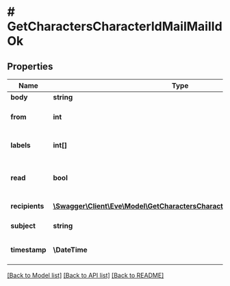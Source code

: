 # # GetCharactersCharacterIdMailMailIdOk

## Properties

Name | Type | Description | Notes
------------ | ------------- | ------------- | -------------
**body** | **string** | Mail&#39;s body | [optional]
**from** | **int** | From whom the mail was sent | [optional]
**labels** | **int[]** | Labels attached to the mail | [optional]
**read** | **bool** | Whether the mail is flagged as read | [optional]
**recipients** | [**\Swagger\Client\Eve\Model\GetCharactersCharacterIdMailMailIdRecipient[]**](GetCharactersCharacterIdMailMailIdRecipient.md) | Recipients of the mail | [optional]
**subject** | **string** | Mail subject | [optional]
**timestamp** | **\DateTime** | When the mail was sent | [optional]

[[Back to Model list]](../../README.md#models) [[Back to API list]](../../README.md#endpoints) [[Back to README]](../../README.md)
